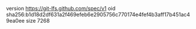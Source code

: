 version https://git-lfs.github.com/spec/v1
oid sha256:b1d18d2df631a2f469efeb6e2905756c770174e4fef4b3aff17b451ac49ea0ee
size 7268
